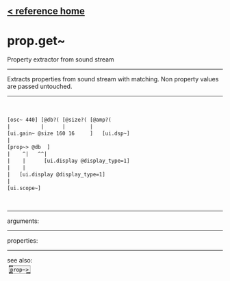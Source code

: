 [< reference home](ceammc_lib.html)
---

# prop.get~


Property extractor from sound stream

---

Extracts properties from sound stream with matching. Non property values are
            passed untouched.<br>


---


```


[osc~ 440] [@db?( [@size?( [@amp?(
|          |      |        |
[ui.gain~ @size 160 16     ]   [ui.dsp~]
|
[prop~> @db  ]
|    ^|   ^^|
|    |      [ui.display @display_type=1]
|    |
|   [ui.display @display_type=1]
|
[ui.scope~]

            
```

---
arguments:


---
properties:


---
see also:<br>
[![prop-&gt;](img/object_prop-&gt;.png)](prop->.html)
